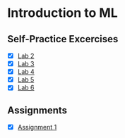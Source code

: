 # Introduction to ML

## Self-Practice Excercises

- [x] [Lab 2](Lab2/self-practice.ipynb)
- [x] [Lab 3](Lab3/self-practice.ipynb)
- [x] [Lab 4](Lab4/self-practice.ipynb)
- [x] [Lab 5](Lab5/self-practice.ipynb)
- [x] [Lab 6](Lab6/self-practice.ipynb)

## Assignments

- [x] [Assignment 1](Assignment1/README.md)